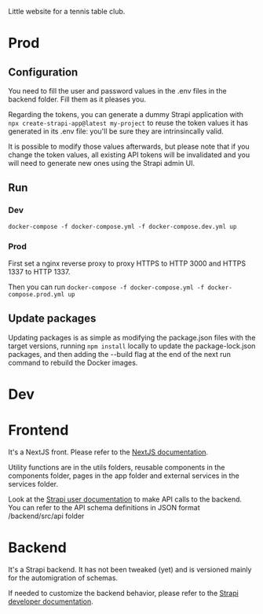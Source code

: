Little website for a tennis table club.

# Prod

## Configuration

You need to fill the user and password values in the .env files in the backend folder. Fill them as it pleases you.

Regarding the tokens, you can generate a dummy Strapi application with `npx create-strapi-app@latest my-project` to reuse the token values it has generated in its .env file: you'll be sure they are intrinsincally valid.

It is possible to modify those values afterwards, but please note that if you change the token values, all existing API tokens will be invalidated and you will need to generate new ones using the Strapi admin UI.

## Run

### Dev

`docker-compose -f docker-compose.yml -f docker-compose.dev.yml up`

### Prod

First set a nginx reverse proxy to proxy HTTPS to HTTP 3000 and HTTPS 1337 to HTTP 1337.

Then you can run `docker-compose -f docker-compose.yml -f docker-compose.prod.yml up`

## Update packages

Updating packages is as simple as modifying the package.json files with the target versions, running `npm install` locally to update the package-lock.json packages, and then adding the --build flag at the end of the next run command to rebuild the Docker images.

# Dev

# Frontend

It's a NextJS front. Please refer to the [NextJS documentation](https://nextjs.org/docs).

Utility functions are in the utils folders, reusable components in the components folder, pages in the app folder and external services in the services folder.

Look at the [Strapi user documentation](https://docs.strapi.io/user-docs/intro) to make API calls to the backend. You can refer to the API schema definitions in JSON format /backend/src/api folder

# Backend

It's a Strapi backend. It has not been tweaked (yet) and is versioned mainly for the automigration of schemas.

If needed to customize the backend behavior, please refer to the [Strapi developer documentation](https://docs.strapi.io/dev-docs/intro).
